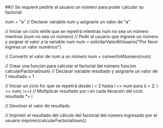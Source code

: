 ##// Se requiere pedirle al usuario un número para poder calcular su factorial

num = "a" // Declarar variable num y asignarle un valor de "a"

// Iniciar un ciclo while que se repetirá mientras num no sea un número
mientras (num no sea un número)
// Pedir al usuario que ingrese un número y asignar el valor a la variable num
num = solicitarValorAlUsuario("Por favor ingresa un valor numérico")

// Convertir el valor de num a un número
num = convertirANumero(num)

// Crear una función para calcular el factorial del número
funcion calcularFactorial(num)
// Declarar variable resultado y asignarle un valor de 1
resultado = 1

// Iniciar un ciclo for que se repetirá desde i = 2 hasta i <= num
para (i = 2; i <= num; i++)
// Multiplicar resultado por i en cada iteración del ciclo
resultado \*= i

// Devolver el valor de resultado

// Imprimir el resultado del cálculo del factorial del número ingresado por el usuario
imprimir(calcularFactorial(num))
